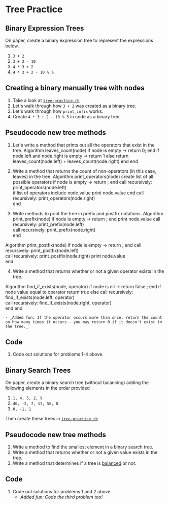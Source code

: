 # Tree Practice

## Binary Expression Trees
On paper, create a binary expression tree to represent the expressions below.
1. `3 + 2`
2. `3 + 2 - 10`
3. `4 * 3 + 2`
4. `4 * 3 + 2 - 10 % 5`

## Creating a binary manually tree with nodes
1. Take a look at [`tree-practice.rb`](tree-practice.rb)
2. Let's walk through how `3 + 2` was created as a binary tree.
3. Let's walk through how `print_infix` works.
4. Create `4 * 3 + 2 - 10 % 5` in code as a binary tree.

## Pseudocode new tree methods
1. Let's write a method that prints out all the operators that exist in the tree.
Algorithm leaves_count(node)
  if node is empty -> return 0; end
  if node.left and node.right is empty -> return 1
  else return leaves_count(node.left) + leaves_count(node.right)
  end
end
2. Write a method that returns the count of non-operators (in this case, leaves) in the tree.
Algorithm print_operators(node)
  create list of all possible operators
  if node is empty -> return ; end
  call recursively: print_operators(node.left)  
  if list of operators include node.value
    print node.value
  end
  call recursively: print_operators(node.right)  
end

3. Write methods to print the tree in prefix and postfix notations.
Algorithm print_prefix(node)
  if node is empty -> return ; end
  print node.value
  call recursively: print_prefix(node.left)  
  call recursively: print_prefix(node.right)  
end

Algorithm print_postfix(node)
  if node is empty -> return ; end
  call recursively: print_postfix(node.left)  
  call recursively: print_postfix(node.right)
  print node.value  
end


4. Write a method that returns whether or not a given operator exists in the tree.

Algorithm find_if_exists(node, operator)
  if node is nil -> return false ; end
  if node value equal to operator
    return true
  else
  call recursively: find_if_exists(node.left, operator)  
  call recursively: find_if_exists(node.right, operator)  
  end
end

    - _Added fun: If the operator occurs more than once, return the count on how many times it occurs - you may return 0 if it doesn't exist in the tree._

## Code
1. Code out solutions for problems 1-4 above.

## Binary Search Trees
On paper, create a binary search tree (without balancing) adding the following elements in the order provided
1. `1, 4, 5, 2, 9`
2. `40, -2, 7, 17, 58, 0`
3. `0, -1, 1`

Then create these trees in [`tree-practice.rb`](tree-practice.rb)

## Pseudocode new tree methods
1. Write a method to find the smallest element in a binary search tree.
2. Write a method that returns whether or not a given value exists in the tree.
3. Write a method that determines if a tree is [balanced](https://webdocs.cs.ualberta.ca/~holte/T26/balanced-trees.html) or not.

## Code
1. Code out solutions for problems 1 and 2 above
    - _Added fun: Code the third problem too!_
